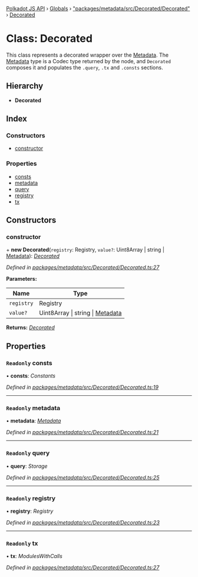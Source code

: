 [Polkadot JS API](../README.md) › [Globals](../globals.md) › ["packages/metadata/src/Decorated/Decorated"](../modules/_packages_metadata_src_decorated_decorated_.md) › [Decorated](_packages_metadata_src_decorated_decorated_.decorated.md)

# Class: Decorated

This class represents a decorated wrapper over the [Metadata](_packages_metadata_src_metadata_metadata_.metadata.md). The
[Metadata](_packages_metadata_src_metadata_metadata_.metadata.md) type is a Codec type returned by the node, and `Decorated`
composes it and populates the `.query`, `.tx` and `.consts` sections.

## Hierarchy

* **Decorated**

## Index

### Constructors

* [constructor](_packages_metadata_src_decorated_decorated_.decorated.md#constructor)

### Properties

* [consts](_packages_metadata_src_decorated_decorated_.decorated.md#readonly-consts)
* [metadata](_packages_metadata_src_decorated_decorated_.decorated.md#readonly-metadata)
* [query](_packages_metadata_src_decorated_decorated_.decorated.md#readonly-query)
* [registry](_packages_metadata_src_decorated_decorated_.decorated.md#readonly-registry)
* [tx](_packages_metadata_src_decorated_decorated_.decorated.md#readonly-tx)

## Constructors

###  constructor

\+ **new Decorated**(`registry`: Registry, `value?`: Uint8Array | string | [Metadata](_packages_metadata_src_metadata_metadata_.metadata.md)): *[Decorated](_packages_metadata_src_decorated_decorated_.decorated.md)*

*Defined in [packages/metadata/src/Decorated/Decorated.ts:27](https://github.com/polkadot-js/api/blob/a8d1dd063/packages/metadata/src/Decorated/Decorated.ts#L27)*

**Parameters:**

Name | Type |
------ | ------ |
`registry` | Registry |
`value?` | Uint8Array &#124; string &#124; [Metadata](_packages_metadata_src_metadata_metadata_.metadata.md) |

**Returns:** *[Decorated](_packages_metadata_src_decorated_decorated_.decorated.md)*

## Properties

### `Readonly` consts

• **consts**: *Constants*

*Defined in [packages/metadata/src/Decorated/Decorated.ts:19](https://github.com/polkadot-js/api/blob/a8d1dd063/packages/metadata/src/Decorated/Decorated.ts#L19)*

___

### `Readonly` metadata

• **metadata**: *[Metadata](_packages_metadata_src_metadata_metadata_.metadata.md)*

*Defined in [packages/metadata/src/Decorated/Decorated.ts:21](https://github.com/polkadot-js/api/blob/a8d1dd063/packages/metadata/src/Decorated/Decorated.ts#L21)*

___

### `Readonly` query

• **query**: *Storage*

*Defined in [packages/metadata/src/Decorated/Decorated.ts:25](https://github.com/polkadot-js/api/blob/a8d1dd063/packages/metadata/src/Decorated/Decorated.ts#L25)*

___

### `Readonly` registry

• **registry**: *Registry*

*Defined in [packages/metadata/src/Decorated/Decorated.ts:23](https://github.com/polkadot-js/api/blob/a8d1dd063/packages/metadata/src/Decorated/Decorated.ts#L23)*

___

### `Readonly` tx

• **tx**: *ModulesWithCalls*

*Defined in [packages/metadata/src/Decorated/Decorated.ts:27](https://github.com/polkadot-js/api/blob/a8d1dd063/packages/metadata/src/Decorated/Decorated.ts#L27)*
